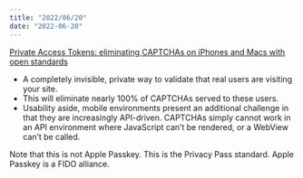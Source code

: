 ```yaml
---
title: "2022/06/20"
date: "2022-06-20"
---
```


[Private Access Tokens: eliminating CAPTCHAs on iPhones and Macs with open standards](https://blog.cloudflare.com/eliminating-captchas-on-iphones-and-macs-using-new-standard/)
- A completely invisible, private way to validate that real users are visiting your site.
- This will eliminate nearly 100% of CAPTCHAs served to these users.
- Usability aside, mobile environments present an additional challenge in that they are increasingly API-driven. CAPTCHAs simply cannot work in an API environment where JavaScript can’t be rendered, or a WebView can’t be called.

Note that this is not Apple Passkey. This is the Privacy Pass standard. Apple Passkey is a FIDO alliance.